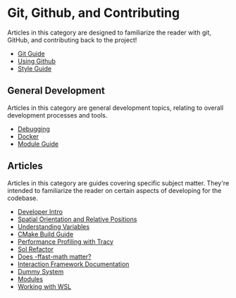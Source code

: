 # Git, Github, and Contributing

Articles in this category are designed to familiarize the reader with git, GitHub, and contributing back to the project!

* [Git Guide](Git-Guide)
* [Using Github](Using-Github)
* [Style Guide](https://github.com/LandSandBoat/server/blob/base/CONTRIBUTING.md#style-guide)

## General Development

Articles in this category are general development topics, relating to overall development processes and tools.

* [Debugging](Debugging)
* [Docker](Docker)
* [Module Guide](Module-Guide)

## Articles

Articles in this category are guides covering specific subject matter. They're intended to familiarize the reader on certain aspects of developing for the codebase.

* [Developer Intro](Developer-Intro)
* [Spatial Orientation and Relative Positions](Spatial-Orientation-and-Relative-Positions)
* [Understanding Variables](Understanding-variables-%E2%80%94-a-brief-guide)
* [CMake Build Guide](CMake-Build-Guide)
* [Performance Profiling with Tracy](Performance-Profiling-with-Tracy)
* [Sol Refactor](Sol-Refactor)
* [Does -ffast-math matter?](Does-ffast-math-flag-matter)
* [Interaction Framework Documentation](Interaction-Framework-Documentation)
* [Dummy System](Dummy-System)
* [Modules](Modules)
* [Working with WSL](Working-with-WSL)
